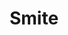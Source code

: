 ---
title: Smite
crosslinks:
- livven
- SmiteLFM
- DrYoshiyahu
- gank
- SMITEGODCONCEPTS
- hearthstone
- Paladins
- titlegore
- SmiteTrades
- SMITEOdyssey
- u_BluesVult
- DotA2
- SmiteDuel
- funny
- Competitive_Smite
- Overwatch
- pcmasterrace
- forhonor
- SmiteSkinConcepts
- '2013'
---